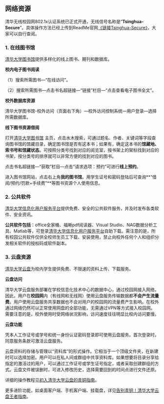 ## 网络资源

清华无线校园网802.1x认证系统已正式开通，无线信号名称是“**Tsinghua-Secure**”。具体操作方法已经上传到ReadMe官网[《链接Tsinghua-Secure》](https://ssast-readme.github.io/tech/Tsinghua-Secure/tsinghua-secure/)，大家可以自行查阅。

### 1. 在线图书馆

[清华大学图书馆](https://lib.tsinghua.edu.cn/)提供多样化的线上图书、期刊和数据库。

**校内电子图书阅读**

（1）搜索所需图书—“在线访问”。

（2）搜索所需图书—点击书名超链接—“链接”栏目—“点击查看电子图书全文”。

**校外数据库资源**

清华大学图书馆-校外访问（页面右下角）—校外访问控制系统—用户登录—选择所需数据库。

**线下图书资源借阅**

打开[清华大学图书馆](https://lib.tsinghua.edu.cn/) 主页，点击水木搜索，可通过题名、作者、关键词等字段查询图书馆的馆藏目录，确定图书馆是否有这本书；如果有，确定这本书的**馆藏地、索书号和馆藏状态**。可按照分类号找到对应的阅览室，按书架上的架标找到对应的书架，按分类号的排序就可以非常方便的找到对应的图书。

点击书名超链接—“获取”栏目—点击“请求选项：预约”可进行**线上预约**。

进入图书馆网站，点击右上角**我的图书馆**。用学生证号和密码登陆后可查询**“借阅/预约/罚款+手续费”**等图书资源个人使用信息。

### 2. 公共软件

[清华大学信息化用户服务平台](https://its.tsinghua.edu.cn/index.jsp)提供免费、安全的公共软件服务，并及时发布各类软件、安全资讯。

**公共软件包括**：office全家桶、福晰pdf阅读器、Visual Studio、NAG数据分析工具、Matlab等，可登录[清华大学信息化用户服务平台](https://its.tsinghua.edu.cn/index.jsp)自助下载。需注意的是，所有校园公共软件仅供全校师生员工下载、安装使用，禁止向校外任何个人和组织分发相关软件的授权码或软件副本。

### 3. 云盘资源

[清华大学云盘](https://cloud.tsinghua.edu.cn/)为校内学生提供免费、不限速的资料上传、下载服务。

**云盘访问**

清华大学云盘服务部署在学校信息化技术中心的数据中心，通过校园网接入网络，因此，用户在**校园网**内（有线网和无线网）使用云盘服务传输数据都**不会产生流量费**。用户使用云盘服务共享数据也不会对用户的校园网的流量费产生影响。在校外通过网络仍然可以正常使用网盘的全部功能，无需通过VPN等方式接入校园网。需要注意的是，校外使用时受网络状况影响，访问速度往往明显比校内访问要慢。

**云盘功能**

凭本人工作证号或学号和统一身份认证密码登录即可使用云盘服务。首次登录时，同意服务条款可激活云盘服务。

云盘资料的存储与管理以“资料库”的形式操作。它相当于一个顶级文件夹，在新建时可以选择加密。用户可以在私人间或群组中共享资料库。如果想要将目录分享给指定的激活过的用户，可以通过工作证号或学生证号指定，或者采取创建群组的方式。云盘文件被误删时，可进入修改历史，选择需要回到的时间点进行文件还原。

详细的操作教程见[初入清华大学云盘的青铜指南](https://mp.weixin.qq.com/s/1i6ykvOlfxB1A503GjYQdg)。

更多进阶功能，如桌面客户端、手机客户端、挂载盘，详见[告别青铜！清华大学云盘王者指南](https://mp.weixin.qq.com/s/pWkieNPI7ry8oMjx8CSgPA)。